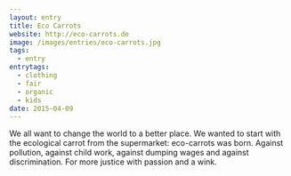 ```yaml
---
layout: entry
title: Eco Carrots
website: http://eco-carrots.de
image: /images/entries/eco-carrots.jpg
tags:
  - entry
entrytags:
  - clothing
  - fair
  - organic
  - kids
date: 2015-04-09
---
```


We all want to change the world to a better place. We wanted to start with the ecological carrot from the supermarket: eco-carrots was born. Against pollution, against child work, against dumping wages and against discrimination. For more justice with passion and a wink.
